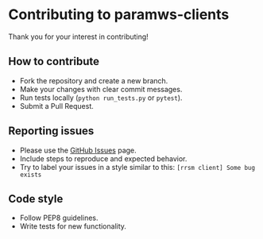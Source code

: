 # Contributing to paramws-clients

Thank you for your interest in contributing!

## How to contribute
- Fork the repository and create a new branch.
- Make your changes with clear commit messages.
- Run tests locally (`python run_tests.py` or `pytest`).
- Submit a Pull Request.

## Reporting issues
- Please use the [GitHub Issues](../../issues) page.
- Include steps to reproduce and expected behavior.
- Try to label your issues in a style similar to this: `[rrsm client] Some bug exists`

## Code style
- Follow PEP8 guidelines.
- Write tests for new functionality.
